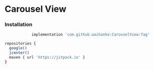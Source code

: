 # Carousel View

### Installation
	     	        
```sh
	        implementation 'com.github.waihanko:CarouselView:Tag'
```

```sh
repositories {
  google()
  jcenter()
  maven { url 'https://jitpack.io' }
}
```
